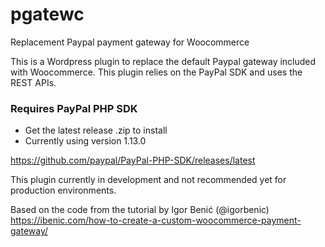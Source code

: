 # pgatewc
Replacement Paypal payment gateway for Woocommerce

This is a Wordpress plugin to replace the default Paypal gateway included with Woocommerce.  This plugin relies on the PayPal SDK and uses the REST APIs.

### Requires PayPal PHP SDK  
- Get the latest release .zip to install
- Currently using version 1.13.0  

https://github.com/paypal/PayPal-PHP-SDK/releases/latest



This plugin currently in development and not recommended yet for production environments.

Based on the code from the tutorial by Igor Benić (@igorbenic)  
https://ibenic.com/how-to-create-a-custom-woocommerce-payment-gateway/
